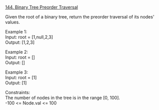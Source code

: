 [144. Binary Tree Preorder Traversal](https://leetcode.com/problems/binary-tree-preorder-traversal/)




Given the root of a binary tree, return the preorder traversal of its nodes' values.          

Example 1:                   
Input: root = [1,null,2,3]            
Output: [1,2,3]           

Example 2:            
Input: root = []           
Output: []             

Example 3:             
Input: root = [1]           
Output: [1]              

Constraints:          
The number of nodes in the tree is in the range [0, 100].             
-100 <= Node.val <= 100               


